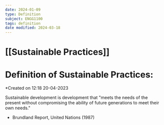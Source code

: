 ```yaml
---
date: 2024-01-09
type: Definition
subject: ENGG1100
tags: definition
date modified: 2024-03-18
---
```


# [[Sustainable Practices]]

# Definition of Sustainable Practices:
*Created on 12:18 20-04-2023



Sustainable development is development that "meets the needs of the present without compromising the ability of future generations to meet their own needs."

- Brundland Report, United Nations (1987)








